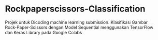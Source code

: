 # Rockpaperscissors-Classification
Projek untuk Dicoding machine learning submission. Klasifikasi Gambar Rock-Paper-Scissors dengan Model Sequential menggunakan TensorFlow dan Keras Library pada Google Colabs
